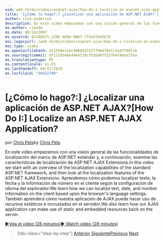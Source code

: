 ```yaml
---
uid: web-forms/videos/aspnet-ajax/how-do-i-localize-an-aspnet-ajax-application
title: '[¿Cómo lo hago?:] ¿Localizar una aplicación de ASP.NET AJAX? | Microsoft Docs'
author: rick-anderson
description: En este vídeo empezamos con una visión general de las funcionalidades de localización del marco de ASP.NET estándar y, a continuación, examine las características de localización de la...
ms.author: riande
ms.date: 08/10/2007
ms.assetid: 62188875-159b-4d9e-98b7-7fda3fdd5b76
msc.legacyurl: /web-forms/videos/aspnet-ajax/how-do-i-localize-an-aspnet-ajax-application
msc.type: video
ms.openlocfilehash: 211350e1c6c4060d22327709478afc5a47f887cb
ms.sourcegitcommit: 0f1119340e4464720cfd16d0ff15764746ea1fea
ms.translationtype: MT
ms.contentlocale: es-ES
ms.lasthandoff: 04/17/2019
ms.locfileid: "59422790"
---
```

# <a name="how-do-i-localize-an-aspnet-ajax-application"></a><span data-ttu-id="dd8ac-104">[¿Cómo lo hago?:] ¿Localizar una aplicación de ASP.NET AJAX?</span><span class="sxs-lookup"><span data-stu-id="dd8ac-104">[How Do I:] Localize an ASP.NET AJAX Application?</span></span>

<span data-ttu-id="dd8ac-105">por [Chris Pels](https://twitter.com/chrispels)</span><span class="sxs-lookup"><span data-stu-id="dd8ac-105">by [Chris Pels](https://twitter.com/chrispels)</span></span>

<span data-ttu-id="dd8ac-106">En este vídeo empezamos con una visión general de las funcionalidades de localización del marco de ASP.NET estándar y, a continuación, examine las características de localización de ASP.NET AJAX Extensions.</span><span class="sxs-lookup"><span data-stu-id="dd8ac-106">In this video we start with an overview of the localization capabilities of the standard ASP.NET framework, and then look at the localization features of the ASP.NET AJAX Extensions.</span></span> <span data-ttu-id="dd8ac-107">Aprendemos cómo podemos localizar texto, la fecha y la información de número en el cliente según la configuración de idioma del explorador.</span><span class="sxs-lookup"><span data-stu-id="dd8ac-107">We learn how we can localize text, date, and number information on the client based upon the browser's language settings.</span></span> <span data-ttu-id="dd8ac-108">También aprenderá cómo nuestra aplicación de AJAX puede hacer uso de recursos estáticos e incrustados en el servidor.</span><span class="sxs-lookup"><span data-stu-id="dd8ac-108">We also learn how our AJAX application can make use of static and embedded resources back on the server.</span></span>

[<span data-ttu-id="dd8ac-109">&#9654;Vea el vídeo (28 minutos)</span><span class="sxs-lookup"><span data-stu-id="dd8ac-109">&#9654; Watch video (28 minutes)</span></span>](https://channel9.msdn.com/Blogs/ASP-NET-Site-Videos/how-do-i-localize-an-aspnet-ajax-application)

> [!div class="step-by-step"]
> <span data-ttu-id="dd8ac-110">[Anterior](how-do-i-implement-the-persistent-communications-pattern-with-the-updatepanel.md)
> [Siguiente](how-do-i-implement-the-persistent-communications-pattern-using-web-services.md)</span><span class="sxs-lookup"><span data-stu-id="dd8ac-110">[Previous](how-do-i-implement-the-persistent-communications-pattern-with-the-updatepanel.md)
[Next](how-do-i-implement-the-persistent-communications-pattern-using-web-services.md)</span></span>
